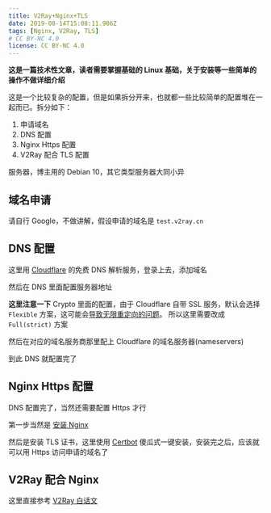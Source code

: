 ```yaml
---
title: V2Ray+Nginx+TLS
date: 2019-08-14T15:08:11.906Z
tags: [Nginx, V2Ray, TLS]
# CC BY-NC 4.0
license: CC BY-NC 4.0
---
```


**这是一篇技术性文章，读者需要掌握基础的 Linux 基础，关于安装等一些简单的操作不做详细介绍**

这是一个比较复杂的配置，但是如果拆分开来，也就都一些比较简单的配置堆在一起而已。拆分如下：

1. 申请域名
2. DNS 配置
3. Nginx Https 配置
4. V2Ray 配合 TLS 配置

服务器，博主用的 Debian 10，其它类型服务器大同小异

<!-- more -->

## 域名申请

请自行 Google，不做讲解，假设申请的域名是 `test.v2ray.cn`

## DNS 配置

这里用 [Cloudflare] 的免费 DNS 解析服务，登录上去，添加域名

然后在 DNS 里面配置服务器地址

**这里注意一下** Crypto 里面的配置，由于 Cloudflare 自带 SSL 服务，默认会选择 `Flexible` 方案，这可能会[导致无限重定向的问题](https://support.cloudflare.com/hc/en-us/articles/115000219871)。
所以这里需要改成 `Full(strict)` 方案

然后在对应的域名服务商那里配上 Cloudflare 的域名服务器(nameservers)

到此 DNS 就配置完了

## Nginx Https 配置

DNS 配置完了，当然还需要配置 Https 才行

第一步当然是 [安装 Nginx](https://www.nginx.com/resources/wiki/start/topics/tutorials/install/)

然后是安装 TLS 证书，这里使用 [Certbot] 傻瓜式一键安装，安装完之后，应该就可以用 Https 访问申请的域名了

## V2Ray 配合 Nginx

这里直接参考 [V2Ray 白话文](https://guide.v2fly.org/advanced/wss_and_web.html#配置)

[cloudflare]: https://www.cloudflare.com/
[certbot]: https://certbot.eff.org/lets-encrypt/debianother-nginx
